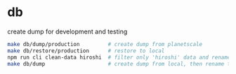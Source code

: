 # db

create dump for development and testing

```sh
make db/dump/production         # create dump from planetscale
make db/restore/production      # restore to local
npm run cli clean-data hiroshi  # filter only 'hiroshi' data and rename to 'dev'
make db/dump                    # create dump from local, then rename the dump to `misc/db/dev.sql.gz`
```
